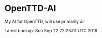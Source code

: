 # OpenTTD-AI
My AI for OpenTTD, will use primarily air

Latest backup: Sun Sep 22 22:25:01 UTC 2019
